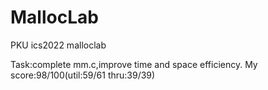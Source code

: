 # MallocLab

PKU ics2022 malloclab

Task:complete mm.c,improve time and space efficiency.
My score:98/100(util:59/61 thru:39/39)
